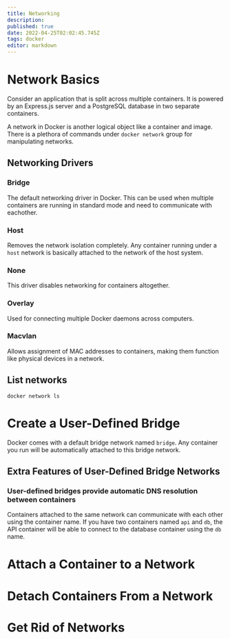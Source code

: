 ```yaml
---
title: Networking
description: 
published: true
date: 2022-04-25T02:02:45.745Z
tags: docker
editor: markdown
---
```


# Network Basics
Consider an application that is split across multiple containers. 
It is powered by an Express.js server and a PostgreSQL database in two separate containers.

A network in Docker is another logical object like a container and image. There is a plethora of commands under `docker network` group for manipulating networks.
## Networking Drivers
### Bridge
The default networking driver in Docker. This can be used when multiple containers are running in standard mode and need to communicate with eachother. 
### Host 
Removes the network isolation completely. Any container running under a `host` network is basically attached to the network of the host system.
### None
This driver disables networking for containers altogether.
### Overlay
Used for connecting multiple Docker daemons across computers.
### Macvlan
Allows assignment of MAC addresses to containers, making them function like physical devices in a network.
## List networks
`docker network ls`
# Create a User-Defined Bridge
Docker comes with a default bridge network named `bridge`. Any container you run will be automatically attached to this bridge network. 
## Extra Features of User-Defined Bridge Networks
### User-defined bridges provide automatic DNS resolution between containers
Containers attached to the same network can communicate with each other using the container name. If you have two containers named `api` and `db`, the API container will be able to connect to the database container using the `db` name. 
# Attach a Container to a Network
# Detach Containers From a Network
# Get Rid of Networks 